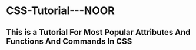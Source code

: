 # CSS-Tutorial---NOOR
## This is a Tutorial For Most Popular Attributes And Functions And Commands In CSS
